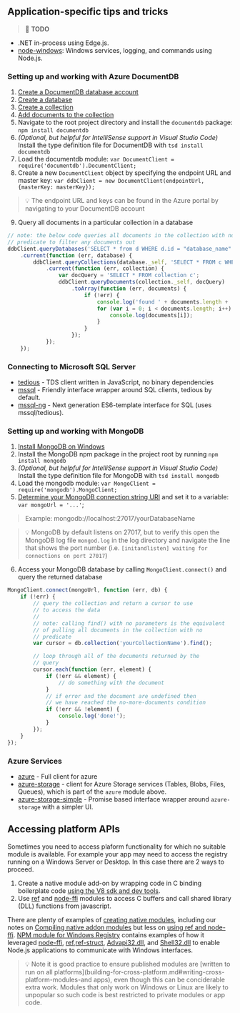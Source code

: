## Application-specific tips and tricks
> :triangular_flag_on_post: **TODO**
* .NET in-process using Edge.js.
* [node-windows](https://github.com/coreybutler/node-windows): Windows services, logging, and commands using Node.js.

### Setting up and working with Azure DocumentDB

1. [Create a DocumentDB database account](https://azure.microsoft.com/en-us/documentation/articles/documentdb-create-account/)
2. [Create a database](https://azure.microsoft.com/en-us/documentation/articles/documentdb-create-database/)
3. [Create a collection](https://azure.microsoft.com/en-us/documentation/articles/documentdb-create-collection/)
4. [Add documents to the collection](https://azure.microsoft.com/en-us/documentation/articles/documentdb-view-json-document-explorer/)
5. Navigate to the root project directory and install the `documentdb` package: `npm install documentdb`
6. *(Optional, but helpful for IntelliSense support in Visual Studio Code)* Install the type definition file for DocumentDB with `tsd install documentdb`
7. Load the documentdb module: `var DocumentClient = require('documentdb').DocumentClient;`
8. Create a new `DocumentClient` object by specifying the endpoint URL and master key: `var ddbClient = new DocumentClient(endpointUrl, {masterKey: masterKey});`
 > :bulb: The endpoint URL and keys can be found in the Azure portal by navigating to your DocumentDB account
 
9. Query all documents in a particular collection in a database
```javascript
// note: the below code queries all documents in the collection with no 
// predicate to filter any documents out
ddbClient.queryDatabases('SELECT * from d WHERE d.id = "database_name"')
    .current(function (err, database) {
        ddbClient.queryCollections(database._self, 'SELECT * FROM c WHERE c.id = "collection_name"')
            .current(function (err, collection) {
                var docQuery = 'SELECT * FROM collection c';
                ddbClient.queryDocuments(collection._self, docQuery)
                    .toArray(function (err, documents) {
                        if (!err) {
                            console.log('found ' + documents.length + ' documents...');
                            for (var i = 0; i < documents.length; i++) {
                                console.log(documents[i]);
                            }
                        }
                    });
            });
    });
```

### Connecting to Microsoft SQL Server

* [tedious](https://www.npmjs.com/package/tedious) - TDS client written in JavaScript, no binary dependencies
* [mssql](https://www.npmjs.com/package/mssql) - Friendly interface wrapper around SQL clients, tedious by default.
* [mssql-ng](https://www.npmjs.com/package/mssql) - Next generation ES6-template interface for SQL (uses mssql/tedious).

### Setting up and working with MongoDB

1. [Install MongoDB on Windows](https://docs.mongodb.org/manual/tutorial/install-mongodb-on-windows/)
2. Install the MongoDB npm package in the project root by running `npm install mongodb`
3. *(Optional, but helpful for IntelliSense support in Visual Studio Code)* Install the type definition file for MongoDB with `tsd install mongodb`
4. Load the mongodb module: `var MongoClient = require('mongodb').MongoClient;`
5. [Determine your MongoDB connection string URI](https://docs.mongodb.org/manual/reference/connection-string/) and set it to a variable: `var mongoUrl = '...'`;
 > Example: mongodb://localhost:27017/yourDatabaseName

 > :bulb: MongoDB by default listens on 27017, but to verify this open the MongoDB log file `mongod.log` in the log directory and navigate the line that shows the port number (i.e. `[initandlisten] waiting for connections on port 27017`)
6. Access your MongoDB database by calling `MongoClient.connect()` and query the returned database
```javascript
MongoClient.connect(mongoUrl, function (err, db) {
    if (!err) {
        // query the collection and return a cursor to use
        // to access the data
        //
        // note: calling find() with no parameters is the equivalent
        // of pulling all documents in the collection with no
        // predicate
        var cursor = db.collection('yourCollectionName').find();

        // loop through all of the documents returned by the
        // query
        cursor.each(function (err, element) {
            if (!err && element) {
                // do something with the document
            }
            // if error and the document are undefined then
            // we have reached the no-more-documents condition
            if (!err && !element) {
                console.log('done!');
            }
        });
    }
});
```

### Azure Services

* [azure](https://www.npmjs.com/package/azure) - Full client for azure
* [azure-storage](https://www.npmjs.com/package/azure-storage) - client for Azure Storage services (Tables, Blobs, Files, Queues), which is part of the `azure` module above.
* [azure-storage-simple](https://www.npmjs.com/package/azure-storage-simple) - Promise based interface wrapper around `azure-storage` with a simpler UI.


## Accessing platform APIs
Sometimes you need to access plaform functionality for which no suitable module is available. For example your app may need to access the registry running on a Windows Server or Desktop. In this case there are 2 ways to proceed. 

1. Create a native module add-on by wrapping code in C binding boilerplate code [using the V8 sdk and dev tools](https://nodejs.org/api/addons.html).
2. Use [ref](https://github.com/TooTallNate/ref) and [node-ffi](https://github.com/node-ffi/node-ffi) modules to access C buffers and call shared library (DLL) functions from javascript.

There are plenty of examples of [creating native modules](http://www.martinchristen.ch/node/tutorial11), including our notes on [Compiling native addon modules](windows-environment.md#compiling-native-addon-modules) but less on [using ref and node-ffi](http://opendirective.net/blog/2015/10/working-with-windows-native-code-from-node-js). [NPM module for Windows Registry](https://github.com/CatalystCode/windows-registry-node) contains examples of how it leveraged [node-ffi](https://www.npmjs.com/package/ffi), [ref](https://www.npmjs.com/package/ref),[ref-struct](https://www.npmjs.com/package/ref-struct), [Advapi32.dll](https://msdn.microsoft.com/en-us/library/windows/desktop/ms724875(v=vs.85).aspx), and [Shell32.dll](https://msdn.microsoft.com/en-us/library/windows/desktop/bb762154(v=vs.85).aspx) to enable Node.js applications to communicate with Windows interfaces.  

> :bulb: Note it is good practice to ensure published modules are [written to run on all platforms](building-for-cross-platform.md#writing-cross-platform-modules-and apps), even though this can be conciderable extra work. Modules that only work on Windows or Linux are likely to unpopular so such code is best restricted to private modules or app code.
